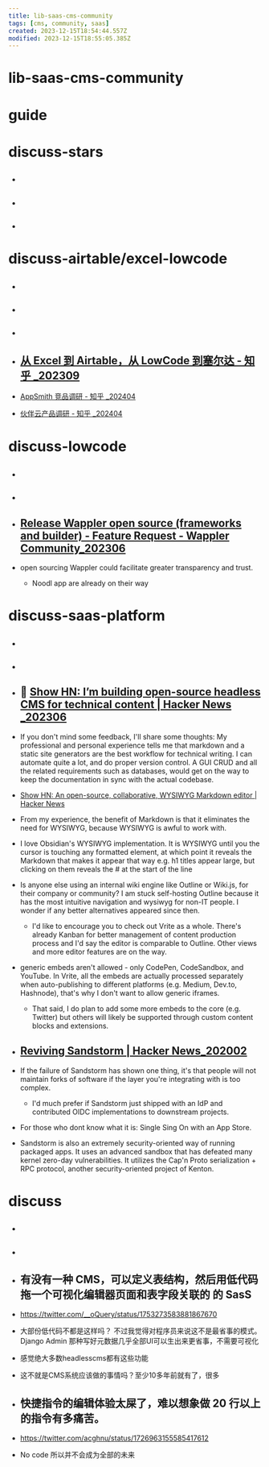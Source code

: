```yaml
---
title: lib-saas-cms-community
tags: [cms, community, saas]
created: 2023-12-15T18:54:44.557Z
modified: 2023-12-15T18:55:05.385Z
---
```


# lib-saas-cms-community

# guide

# discuss-stars
- ## 

- ## 

- ## 
# discuss-airtable/excel-lowcode
- ## 

- ## 

- ## 

- ## [从 Excel 到 Airtable，从 LowCode 到塞尔达 - 知乎 _202309](https://zhuanlan.zhihu.com/p/649524625)

- [AppSmith 竞品调研 - 知乎 _202404](https://zhuanlan.zhihu.com/p/695067490)
- [伙伴云产品调研 - 知乎 _202404](https://zhuanlan.zhihu.com/p/695067103)
# discuss-lowcode
- ## 

- ## 

- ## [Release Wappler open source (frameworks and builder) - Feature Request - Wappler Community_202306](https://community.wappler.io/t/release-wappler-open-source-frameworks-and-builder/50468)
- open sourcing Wappler could facilitate greater transparency and trust.
  - Noodl app are already on their way

# discuss-saas-platform
- ## 

- ## 

- ## 🚀 [Show HN: I’m building open-source headless CMS for technical content | Hacker News _202306](https://news.ycombinator.com/item?id=36324281)
- If you don't mind some feedback, I'll share some thoughts: My professional and personal experience tells me that markdown and a static site generators are the best workflow for technical writing. I can automate quite a lot, and do proper version control. A GUI CRUD and all the related requirements such as databases, would get on the way to keep the documentation in sync with the actual codebase.

- [Show HN: An open-source, collaborative, WYSIWYG Markdown editor | Hacker News](https://news.ycombinator.com/item?id=36446045)

- From my experience, the benefit of Markdown is that it eliminates the need for WYSIWYG, because WYSIWYG is awful to work with.

- I love Obsidian's WYSIWYG implementation. It is WYSIWYG until you the cursor is touching any formatted element, at which point it reveals the Markdown that makes it appear that way e.g. h1 titles appear large, but clicking on them reveals the # at the start of the line

- Is anyone else using an internal wiki engine like Outline or Wiki.js, for their company or community? I am stuck self-hosting Outline because it has the most intuitive navigation and wysiwyg for non-IT people. I wonder if any better alternatives appeared since then.
  - I'd like to encourage you to check out Vrite as a whole. There's already Kanban for better management of content production process and I'd say the editor is comparable to Outline. Other views and more editor features are on the way.

- generic embeds aren't allowed - only CodePen, CodeSandbox, and YouTube. In Vrite, all the embeds are actually processed separately when auto-publishing to different platforms (e.g. Medium, Dev.to, Hashnode), that's why I don't want to allow generic iframes.
  - That said, I do plan to add some more embeds to the core (e.g. Twitter) but others will likely be supported through custom content blocks and extensions.

- ## [Reviving Sandstorm | Hacker News_202002](https://news.ycombinator.com/item?id=22231922)
- If the failure of Sandstorm has shown one thing, it's that people will not maintain forks of software if the layer you're integrating with is too complex.
  - I'd much prefer if Sandstorm just shipped with an IdP and contributed OIDC implementations to downstream projects.

- For those who dont know what it is: Single Sing On with an App Store.
- Sandstorm is also an extremely security-oriented way of running packaged apps. It uses an advanced sandbox that has defeated many kernel zero-day vulnerabilities. It utilizes the Cap'n Proto serialization + RPC protocol, another security-oriented project of Kenton.
# discuss
- ## 

- ## 

- ## 有没有一种 CMS，可以定义表结构，然后用低代码拖一个可视化编辑器页面和表字段关联的 的 SasS
- https://twitter.com/__oQuery/status/1753273583881867670
- 大部份低代码不都是这样吗？ 不过我觉得对程序员来说这不是最省事的模式。Django Admin 那种写好元数据几乎全部UI可以生出来更省事，不需要可视化
- 感觉绝大多数headlesscms都有这些功能
- 这不就是CMS系统应该做的事情吗？至少10多年前就有了，很多

- ## 快捷指令的编辑体验太屎了，难以想象做 20 行以上的指令有多痛苦。
- https://twitter.com/acghnu/status/1726963155585417612
- No code 所以并不会成为全部的未来

